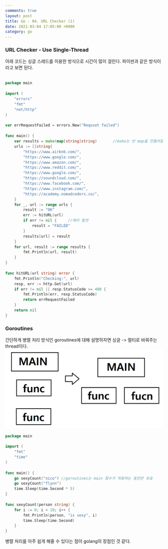 ```yaml
---
comments: true
layout: post
title: Go - 04. URL Checker (1)
date: 2021-03-04 17:05:00 +0900
category: go
---
```


### URL Checker - Use Single-Thread
아래 코드는 싱글 스레드를 이용한 방식으로 시간이 많이 걸린다. 파이썬과 같은 방식이라고 보면 된다. 
<br/><br/>

```go
package main

import (
	"errors"
	"fmt"
	"net/http"
)

var errRequestFailed = errors.New("Requset failed")

func main() {
	var results = make(map[string]string)       //make는 빈 map을 만들어줌, 혹은 var results = map[string]string{} 으로도 가능
	urls := []string{
		"https://www.airbnb.com/",
		"https://www.google.com/",
		"https://www.amazon.com/",
		"https://www.reddit.com/",
		"https://www.google.com/",
		"https://soundcloud.com/",
		"https://www.facebook.com/",
		"https://www.instagram.com/",
		"https://academy.nomadcoders.co/",
	}
	for _, url := range urls {
		result := "OK"
		err := hitURL(url)
		if err != nil {     //에러 발견
			result = "FAILED"
		}
		results[url] = result
	}
	for url, result := range results {
		fmt.Println(url, result)
	}
}

func hitURL(url string) error {
	fmt.Println("Checking:", url)
	resp, err := http.Get(url)
	if err != nil || resp.StatusCode >= 400 {
		fmt.Println(err, resp.StatusCode)
		return errRequestFailed
	}
	return nil
}

```

### Goroutines
간단하게 병렬 처리 방식인 goroutines에 대해 설명하자면 싱글 -> 멀티로 바꿔주는 thread이다.
![](/public/img/goroutine.png)
```go
package main

import (
	"fmt"
	"time"
)

func main() {
	go sexyCount("nico") //goroutines는 main 함수가 작동하는 동안만 유효
	go sexyCount("flynn")
	time.Sleep(time.Second * 5)
}

func sexyCount(person string) {
	for i := 0; i < 10; i++ {
		fmt.Println(person, "is sexy", i)
		time.Sleep(time.Second)
	}
}

```
병렬 처리를 아주 쉽게 해줄 수 있다는 점이 golang의 장점인 것 같다.


<br/><br/><br/><br/><br/><br/><br/><br/>